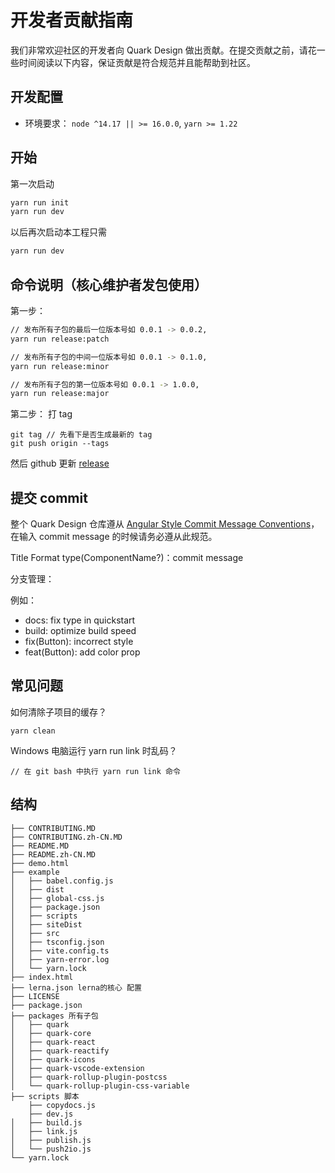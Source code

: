 # 开发者贡献指南

我们非常欢迎社区的开发者向 Quark Design 做出贡献。在提交贡献之前，请花一些时间阅读以下内容，保证贡献是符合规范并且能帮助到社区。

## 开发配置

- 环境要求： `node ^14.17 || >= 16.0.0`, `yarn >= 1.22`

## 开始

第一次启动

```bash
yarn run init
yarn run dev
```

以后再次启动本工程只需

```bash
yarn run dev
```

## 命令说明（核心维护者发包使用）

第一步：
```bash
// 发布所有子包的最后一位版本号如 0.0.1 -> 0.0.2,
yarn run release:patch

// 发布所有子包的中间一位版本号如 0.0.1 -> 0.1.0,
yarn run release:minor

// 发布所有子包的第一位版本号如 0.0.1 -> 1.0.0,
yarn run release:major
```

第二步：
打 tag
```
git tag // 先看下是否生成最新的 tag
git push origin --tags
```

然后 github 更新 [release](https://github.com/hellof2e/quark-design/releases/new)

## 提交 commit

整个 Quark Design 仓库遵从 [Angular Style Commit Message Conventions](https://gist.github.com/stephenparish/9941e89d80e2bc58a153)，在输入 commit message 的时候请务必遵从此规范。

Title Format
type(ComponentName?)：commit message

分支管理：

例如：

- docs: fix type in quickstart
- build: optimize build speed
- fix(Button): incorrect style
- feat(Button): add color prop

## 常见问题

如何清除子项目的缓存？

```
yarn clean
```

Windows 电脑运行 yarn run link 时乱码？

```
// 在 git bash 中执行 yarn run link 命令
```

## 结构

```
├── CONTRIBUTING.MD
├── CONTRIBUTING.zh-CN.MD
├── README.MD
├── README.zh-CN.MD
├── demo.html
├── example
│   ├── babel.config.js
│   ├── dist
│   ├── global-css.js
│   ├── package.json
│   ├── scripts
│   ├── siteDist
│   ├── src
│   ├── tsconfig.json
│   ├── vite.config.ts
│   ├── yarn-error.log
│   └── yarn.lock
├── index.html
├── lerna.json lerna的核心 配置
├── LICENSE
├── package.json
├── packages 所有子包
│   ├── quark
│   ├── quark-core
│   ├── quark-react
│   ├── quark-reactify
│   ├── quark-icons
│   ├── quark-vscode-extension
│   ├── quark-rollup-plugin-postcss
│   └── quark-rollup-plugin-css-variable
├── scripts 脚本
    ├── copydocs.js
    ├── dev.js
│   ├── build.js
│   ├── link.js
│   ├── publish.js
│   └── push2io.js
└── yarn.lock
```
